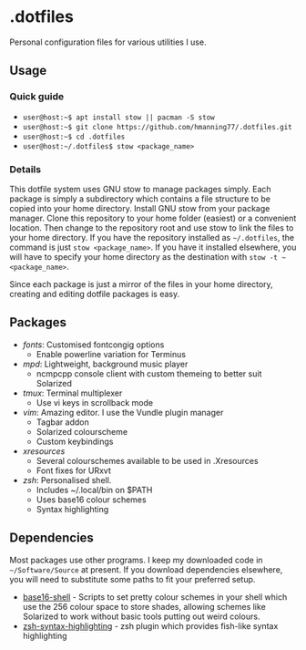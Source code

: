 .dotfiles
=========

Personal configuration files for various utilities I use.

Usage
-----

### Quick guide
* `user@host:~$ apt install stow || pacman -S stow`
* `user@host:~$ git clone https://github.com/hmanning77/.dotfiles.git`
* `user@host:~$ cd .dotfiles`
* `user@host:~/.dotfiles$ stow <package_name>`

### Details
This dotfile system uses GNU stow to manage packages simply. Each package is simply a subdirectory which contains a file structure to be copied into your home directory. Install GNU stow from your package manager. Clone this repository to your home folder (easiest) or a convenient location. Then change to the repository root and use stow to link the files to your home directory. If you have the repository installed as `~/.dotfiles`, the command is just `stow <package_name>`. If you have it installed elsewhere, you will have to specify your home directory as the destination with `stow -t ~ <package_name>`.

Since each package is just a mirror of the files in your home directory, creating and editing dotfile packages is easy.

Packages
--------

- *fonts*: Customised fontcongig options
  - Enable powerline variation for Terminus
- *mpd*: Lightweight, background music player
  - ncmpcpp console client with custom themeing to better suit Solarized
- *tmux*: Terminal multiplexer
  - Use vi keys in scrollback mode
- *vim*: Amazing editor. I use the Vundle plugin manager
  - Tagbar addon
  - Solarized colourscheme
  - Custom keybindings
- *xresources*
  - Several colourschemes available to be used in .Xresources
  - Font fixes for URxvt
- *zsh*: Personalised shell.
  - Includes ~/.local/bin on $PATH
  - Uses base16 colour schemes
  - Syntax highlighting

Dependencies
------------

Most packages use other programs. I keep my downloaded code in `~/Software/Source` at present. If you download dependencies elsewhere, you will need to substitute some paths to fit your preferred setup.

- [base16-shell](https://github.com/chris-kempson/base16-shell) - Scripts to set pretty colour schemes in your shell which use the 256 colour space to store shades, allowing schemes like Solarized to work without basic tools putting out weird colours.
- [zsh-syntax-highlighting](https://github.com/zsh-users/zsh-syntax-highlighting) - zsh plugin which provides fish-like syntax highlighting
